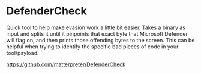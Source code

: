 # DefenderCheck
Quick tool to help make evasion work a little bit easier. Takes a binary as input and splits it until it pinpoints that exact byte that Microsoft Defender will flag on, and then prints those offending bytes to the screen. This can be helpful when trying to identify the specific bad pieces of code in your tool/payload.

https://github.com/matterpreter/DefenderCheck
